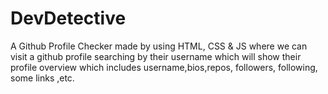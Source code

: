 # DevDetective
A Github Profile Checker made by using HTML, CSS & JS where we can visit a github profile searching by their username which will show their profile overview which includes username,bios,repos, followers, following, some links ,etc.
